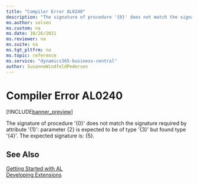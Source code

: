 ```yaml
---
title: "Compiler Error AL0240"
description: "The signature of procedure '{0}' does not match the signature required by attribute '{1}': parameter {2} is expected to be of type '{3}' but found type '{4}'."
ms.author: solsen
ms.custom: na
ms.date: 10/26/2021
ms.reviewer: na
ms.suite: na
ms.tgt_pltfrm: na
ms.topic: reference
ms.service: "dynamics365-business-central"
author: SusanneWindfeldPedersen
---
```

[//]: # (START>DO_NOT_EDIT)
[//]: # (IMPORTANT:Do not edit any of the content between here and the END>DO_NOT_EDIT.)
[//]: # (Any modifications should be made in the .xml files in the ModernDev repo.)
# Compiler Error AL0240

[!INCLUDE[banner_preview](../includes/banner_preview.md)]

The signature of procedure '{0}' does not match the signature required by attribute '{1}': parameter {2} is expected to be of type '{3}' but found type '{4}'. The expected signature is: {5}.

[//]: # (IMPORTANT: END>DO_NOT_EDIT)
## See Also  
[Getting Started with AL](../devenv-get-started.md)  
[Developing Extensions](../devenv-dev-overview.md)  